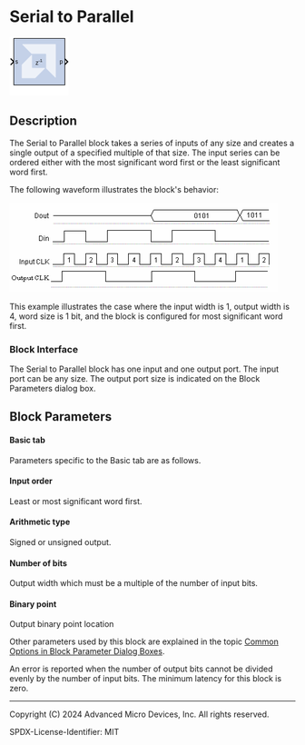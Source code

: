 # Serial to Parallel

![](./Images/block.png)

## Description

The Serial to Parallel block takes a series of inputs of any size and
creates a single output of a specified multiple of that size. The input
series can be ordered either with the most significant word first or the
least significant word first.

The following waveform illustrates the block's behavior:


![](./Images/agn1538085490823.png)  

This example illustrates the case where the input width is 1, output
width is 4, word size is 1 bit, and the block is configured for most
significant word first.

### Block Interface

The Serial to Parallel block has one input and one output port. The
input port can be any size. The output port size is indicated on the
Block Parameters dialog box.

## Block Parameters

#### Basic tab  
Parameters specific to the Basic tab are as follows.

#### Input order  
Least or most significant word first.

#### Arithmetic type  
Signed or unsigned output.

#### Number of bits  
Output width which must be a multiple of the number of input bits.

#### Binary point  
Output binary point location

Other parameters used by this block are explained in the topic [Common
Options in Block Parameter Dialog
Boxes](../../GEN/common-options/README.md).

An error is reported when the number of output bits cannot be divided
evenly by the number of input bits. The minimum latency for this block
is zero.

--------------
Copyright (C) 2024 Advanced Micro Devices, Inc.
All rights reserved.

SPDX-License-Identifier: MIT
